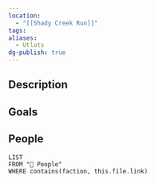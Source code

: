 ```yaml
---
location:
  - "[[Shady Creek Run]]"
tags: 
aliases:
  - Utlots
dg-publish: true
---
```

## Description

## Goals

## People
```dataview
LIST
FROM "🙋 People"
WHERE contains(faction, this.file.link)
```
